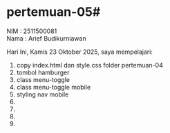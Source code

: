 # pertemuan-05#

NIM : 2511500081<br>
Nama : Arief Budikurniawan<br>

Hari Ini, Kamis 23 Oktober 2025, saya mempelajari:
<ol>
  <li>copy index.html dan style.css folder pertemuan-04</li>
  <li>tombol hamburger</li>
  <li>class menu-toggle</li>
  <li>class menu-toggle mobile</li>
  <li>styling nav mobile</li>
  <li></li>
  <li></li>
  <li></li>
  <li></li>
</ol>